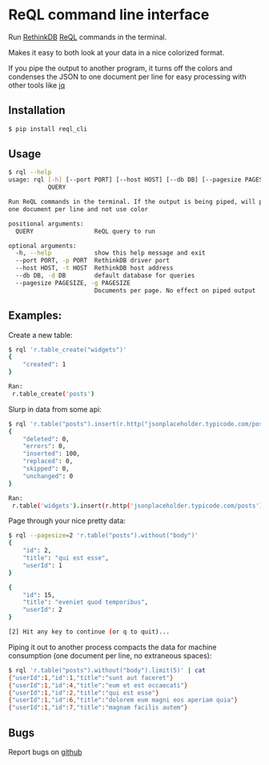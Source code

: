 # ReQL command line interface

Run [RethinkDB](http://rethinkdb.com/) [ReQL](http://rethinkdb.com/docs/introduction-to-reql/) commands in the terminal.

Makes it easy to both look at your data in a nice colorized format.

If you pipe the output to another program, it turns off the colors and
condenses the JSON to one document per line for easy processing with
other tools like [jq](http://stedolan.github.io/jq/)

## Installation

```bash
$ pip install reql_cli
```

## Usage

```bash
$ rql --help
usage: rql [-h] [--port PORT] [--host HOST] [--db DB] [--pagesize PAGESIZE]
           QUERY

Run ReQL commands in the terminal. If the output is being piped, will print
one document per line and not use color

positional arguments:
  QUERY                 ReQL query to run

optional arguments:
  -h, --help            show this help message and exit
  --port PORT, -p PORT  RethinkDB driver port
  --host HOST, -t HOST  RethinkDB host address
  --db DB, -d DB        default database for queries
  --pagesize PAGESIZE, -g PAGESIZE
                        Documents per page. No effect on piped output
```

## Examples:

Create a new table:

```bash
$ rql 'r.table_create("widgets")'
{
    "created": 1
}

Ran:
 r.table_create('posts')
```

Slurp in data from some api:

```bash
$ rql 'r.table("posts").insert(r.http("jsonplaceholder.typicode.com/posts"))'
{
    "deleted": 0,
    "errors": 0,
    "inserted": 100,
    "replaced": 0,
    "skipped": 0,
    "unchanged": 0
}

Ran:
 r.table('widgets').insert(r.http('jsonplaceholder.typicode.com/posts'))
```

Page through your nice pretty data:

```bash
$ rql --pagesize=2 'r.table("posts").without("body")'
{
    "id": 2,
    "title": "qui est esse",
    "userId": 1
}

{
    "id": 15,
    "title": "eveniet quod temporibus",
    "userId": 2
}

[2] Hit any key to continue (or q to quit)...
```

Piping it out to another process compacts the data for machine
consumption (one document per line, no extraneous spaces):

```bash
$ rql 'r.table("posts").without("body").limit(5)' | cat
{"userId":1,"id":1,"title":"sunt aut faceret"}
{"userId":1,"id":4,"title":"eum et est occaecati"}
{"userId":1,"id":2,"title":"qui est esse"}
{"userId":1,"id":6,"title":"dolorem eum magni eos aperiam quia"}
{"userId":1,"id":7,"title":"magnam facilis autem"}
```

## Bugs

Report bugs on [github](http://github.com/deontologician/reql_cli)
